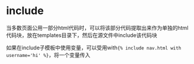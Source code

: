 # include

当多数页面公用一部分html代码时，可以将该部分代码提取出来作为单独的html代码块，放在templates目录下，然后在源文件中include该代码块

如果在include子模板中使用变量，可以受用with`{% include nav.html with username='hi' %}`，将一个变量传入
